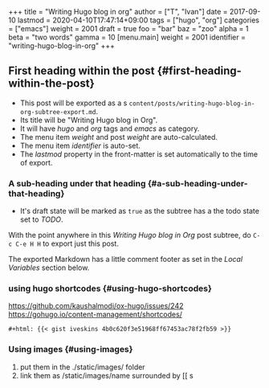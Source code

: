 +++
title = "Writing Hugo blog in org"
author = ["T", "Ivan"]
date = 2017-09-10
lastmod = 2020-04-10T17:47:14+09:00
tags = ["hugo", "org"]
categories = ["emacs"]
weight = 2001
draft = true
foo = "bar"
baz = "zoo"
alpha = 1
beta = "two words"
gamma = 10
[menu.main]
  weight = 2001
  identifier = "writing-hugo-blog-in-org"
+++

## First heading within the post {#first-heading-within-the-post}

-   This post will be exported as  a s
    `content/posts/writing-hugo-blog-in-org-subtree-export.md`.
-   Its title will be "Writing Hugo blog in Org".
-   It will have _hugo_ and _org_ tags and _emacs_ as category.
-   The menu item _weight_ and post _weight_ are auto-calculated.
-   The menu item _identifier_ is auto-set.
-   The _lastmod_ property in the front-matter is set automatically to
    the time of export.


### A sub-heading under that heading {#a-sub-heading-under-that-heading}

-   It's draft state will be marked as `true` as the subtree has a the
    todo state set to _TODO_.

With the point <span class="underline">anywhere</span> in this _Writing Hugo blog in Org_ post
subtree, do `C-c C-e H H` to export just this post.

The exported Markdown has a little comment footer as set in the _Local
Variables_ section below.


### using hugo shortcodes {#using-hugo-shortcodes}

<https://github.com/kaushalmodi/ox-hugo/issues/242>
<https://gohugo.io/content-management/shortcodes/>

```nil
#+html: {{< gist iveskins 4b0c620f3e51968ff67453ac78f2fb59 >}}
```


### Using images {#using-images}

1.  put them in the ./static/images/ folder
2.  link them as /static/images/name surrounded by [[ s
